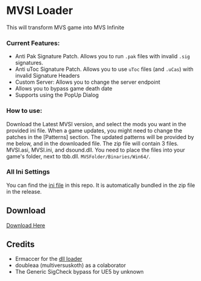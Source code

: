 # MVSI Loader
This will transform MVS game into MVS Infinite

### Current Features:
- Anti Pak Signature Patch. Allows you to run `.pak` files with invalid `.sig` signatures.
- Anti uToc Signature Patch. Allows you to use `uToc` files (and `.uCas`) with invalid Signature Headers
- Custom Server: Allows you to change the server endpoint
- Allows you to bypass game death date
- Supports using the PopUp Dialog

### How to use:
Download the Latest MVSI version, and select the mods you want in the provided ini file. When a game updates, you might need to change the patches in the [Patterns] section. The updated patterns will be provided by me below, and in the downloaded file.
The zip file will contain 3 files. MVSI.asi, MVSI.ini, and dsound.dll. You need to place the files into your game's folder, next to tbb.dll. `MVSFolder/Binaries/Win64/`.

### All Ini Settings
You can find the [ini file](sample.ini) in this repo. It is automatically bundled in the zip file in the release.

## Download
[Download Here](https://github.com/thethiny/MVSIASI/releases)

## Credits
- Ermaccer for the [dll loader](https://github.com/ermaccer/MK1Hook/releases/)
- doubleaa (multiversuskoth) as a colaborator
- The Generic SigCheck bypass for UE5 by unknown
